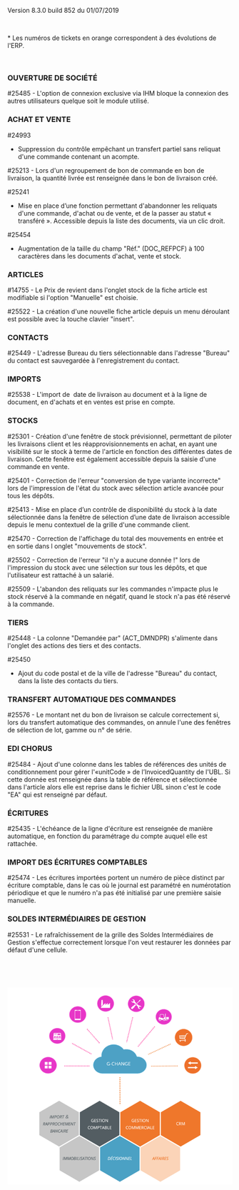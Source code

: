 





Version 8.3.0 build 852 du 01/07/2019



 


\* Les numéros de tickets en orange 
 correspondent à des évolutions de l'ERP.


 


### OUVERTURE DE SOCIÉTÉ


#25485 - L'option 
 de connexion exclusive via IHM bloque la connexion des autres utilisateurs 
 quelque soit le 
 module utilisé.


### ACHAT ET VENTE


#24993 
 - Suppression du contrôle empêchant un transfert partiel sans reliquat 
 d'une commande contenant un acompte.


#25213 - Lors d'un 
 regroupement de bon de commande en bon de livraison, la quantité livrée 
 est renseignée dans le bon de livraison créé.


#25241 
 - Mise en place d’une fonction permettant d'abandonner les reliquats d'une 
 commande, d'achat ou de vente, et de la passer au statut « transféré ». 
 Accessible depuis la liste des documents, via un clic droit.


#25454 
 - Augmentation de la taille du champ "Réf." (DOC\_REFPCF) à 100 
 caractères dans les documents d'achat, vente et stock.


### ARTICLES


#14755 - Le Prix de 
 revient dans l'onglet stock de la fiche article est modifiable si l'option 
 "Manuelle" est choisie.


#25522 - La création 
 d'une nouvelle fiche article depuis un menu déroulant est possible avec 
 la touche clavier "insert".


### CONTACTS


#25449 - L'adresse 
 Bureau du tiers sélectionnable dans l'adresse "Bureau" du contact 
 est sauvegardée à l'enregistrement du contact.


### IMPORTS


#25538 - L'import de  date de livraison au document et à la ligne 
 de document, en d'achats et en ventes est prise en compte.


### STOCKS


#25301 - Création d'une fenêtre 
 de stock prévisionnel, permettant de piloter les livraisons client et 
 les réapprovisionnements en achat, en ayant une visibilité sur le stock 
 à terme de l'article en fonction des différentes dates de livraison. Cette 
 fenêtre est également accessible depuis la saisie d'une commande en vente.


#25401 - Correction de l'erreur "conversion de type variante incorrecte" 
 lors de l'impression de l'état du stock avec sélection article avancée 
 pour tous les dépôts.


#25413 - Mise en place d’un contrôle 
 de disponibilité du stock à la date sélectionnée dans la fenêtre de sélection 
 d’une date de livraison accessible depuis le menu contextuel de la grille 
 d'une commande client.


#25470 - Correction de l'affichage du total des mouvements en entrée 
 et en sortie dans l onglet "mouvements de stock".


#25502 - Correction de l'erreur "il n'y a aucune donnée !" 
 lors de l'impression du stock avec une sélection sur tous les dépôts, 
 et que l'utilisateur est rattaché à un salarié.


#25509 - L'abandon des reliquats sur les commandes n'impacte plus le 
 stock réservé à la commande en négatif, quand le stock n'a pas été réservé 
 à la commande.


### TIERS


#25448 - La colonne "Demandée par" 
 (ACT\_DMNDPR) s'alimente dans l'onglet des actions des tiers et des contacts.


#25450 
 - Ajout du code postal et de la ville de l'adresse "Bureau" 
 du contact, dans la liste des contacts du tiers.


### TRANSFERT AUTOMATIQUE DES COMMANDES


#25576 - Le montant net du bon de livraison se calcule correctement 
 si, lors du transfert automatique des commandes, on annule l'une des fenêtres 
 de sélection de lot, gamme ou n° de série.


### EDI CHORUS


#25484 - Ajout d'une colonne dans 
 les tables de références des unités de conditionnement pour gérer l'«unitCode 
 » de l’InvoicedQuantity de l'UBL. Si cette donnée est renseignée dans 
 la table de référence et sélectionnée dans l'article alors elle est reprise 
 dans le fichier UBL sinon c'est le code "EA" qui est renseigné 
 par défaut.


### ÉCRITURES


#25435 - L'échéance de la ligne d'écriture 
 est renseignée de manière automatique, en fonction du paramétrage du compte 
 auquel elle est rattachée.


### IMPORT DES ÉCRITURES COMPTABLES


#25474 - Les écritures importées portent un numéro de pièce distinct 
 par écriture comptable, dans le cas où le journal est paramétré en numérotation 
 périodique et que le numéro n'a pas été initialisé par une première saisie 
 manuelle.


### SOLDES INTERMÉDIAIRES DE GESTION


#25531 - Le rafraîchissement de la grille des Soldes Intermédiaires 
 de Gestion s'effectue correctement lorsque l'on veut restaurer les données 
 par défaut d'une cellule.


 


 


![](../assets/images/Version7/Images/Modules_de_l_ERP.png)


 


